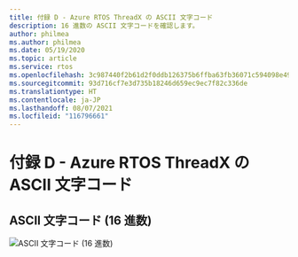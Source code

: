 ```yaml
---
title: 付録 D - Azure RTOS ThreadX の ASCII 文字コード
description: 16 進数の ASCII 文字コードを確認します。
author: philmea
ms.author: philmea
ms.date: 05/19/2020
ms.topic: article
ms.service: rtos
ms.openlocfilehash: 3c987440f2b61d2f0ddb126375b6ffba63fb36071c594098e4971de98dce7621
ms.sourcegitcommit: 93d716cf7e3d735b18246d659ec9ec7f82c336de
ms.translationtype: HT
ms.contentlocale: ja-JP
ms.lasthandoff: 08/07/2021
ms.locfileid: "116796661"
---
```

# <a name="appendix-d---azure-rtos-threadx-ascii-character-codes"></a>付録 D - Azure RTOS ThreadX の ASCII 文字コード

## <a name="ascii-character-codes-in-hex"></a>ASCII 文字コード (16 進数)

![ASCII 文字コード (16 進数)](./media/user-guide/ascii-character-codes-hex.png)

